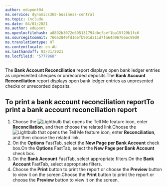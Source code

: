 ```yaml
---
author: edupont04
ms.service: dynamics365-business-central
ms.topic: include
ms.date: 04/01/2021
ms.author: edupont
ms.openlocfilehash: a8892b3072e695131794dbcfcef1ba15f29b1fc6
ms.sourcegitcommit: 766e2840fd16efb901d211d7fa64d96766ac99d9
ms.translationtype: HT
ms.contentlocale: en-AU
ms.lasthandoff: 03/31/2021
ms.locfileid: "5777968"
---
```

<span data-ttu-id="df49c-101">The **Bank Account Reconciliation** report displays open bank ledger entries as unpresented cheques or unrecorded deposits.</span><span class="sxs-lookup"><span data-stu-id="df49c-101">The **Bank Account Reconciliation** report displays open bank ledger entries as unpresented checks or unrecorded deposits.</span></span>  

## <a name="to-print-a-bank-account-reconciliation-report"></a><span data-ttu-id="df49c-102">To print a bank account reconciliation report</span><span class="sxs-lookup"><span data-stu-id="df49c-102">To print a bank account reconciliation report</span></span>

1. <span data-ttu-id="df49c-103">Choose the ![Lightbulb that opens the Tell Me feature](../../../media/ui-search/search_small.png "Tell me what you want to do") icon, enter **Reconciliation**, and then choose the related link.</span><span class="sxs-lookup"><span data-stu-id="df49c-103">Choose the ![Lightbulb that opens the Tell Me feature](../../../media/ui-search/search_small.png "Tell me what you want to do") icon, enter **Reconciliation**, and then choose the related link.</span></span>  
2. <span data-ttu-id="df49c-104">On the **Options** FastTab, select the **New Page per Bank Account** check box.</span><span class="sxs-lookup"><span data-stu-id="df49c-104">On the **Options** FastTab, select the **New Page per Bank Account** check box.</span></span>  
3. <span data-ttu-id="df49c-105">On the **Bank Account** FastTab, select appropriate filters.</span><span class="sxs-lookup"><span data-stu-id="df49c-105">On the **Bank Account** FastTab, select appropriate filters.</span></span>  
4. <span data-ttu-id="df49c-106">Choose the **Print** button to print the report or choose the **Preview** button to view it on the screen.</span><span class="sxs-lookup"><span data-stu-id="df49c-106">Choose the **Print** button to print the report or choose the **Preview** button to view it on the screen.</span></span>  
